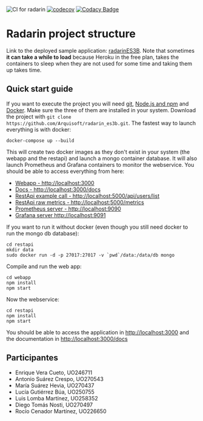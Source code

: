 ![CI for radarin](https://github.com/arquisoft/radarin_es3b/workflows/CI%20for%20radarin/badge.svg)
[![codecov](https://codecov.io/gh/Arquisoft/radarin_es3b/branch/master/graph/badge.svg?token=1CIA7LYKU7)](https://codecov.io/gh/Arquisoft/radarin_es3b)
[![Codacy Badge](https://app.codacy.com/project/badge/Grade/84f84d77dc9643b9ad9b24e1731fe1ca)](https://www.codacy.com/gh/Arquisoft/radarin_es3b/dashboard?utm_source=github.com&amp;utm_medium=referral&amp;utm_content=Arquisoft/radarin_es3b&amp;utm_campaign=Badge_Grade)

# Radarin project structure
Link to the deployed sample application: [radarinES3B](https://radarines3bwebapp.herokuapp.com/). Note that sometimes **it can take a while to load** because Heroku in the free plan, takes the containers to sleep when they are not used for some time and taking them up takes time.

## Quick start guide
If you want to execute the project you will need [git](https://git-scm.com/downloads), [Node.js and npm](https://www.npmjs.com/get-npm) and [Docker](https://docs.docker.com/get-docker/). Make sure the three of them are installed in your system. Download the project with `git clone https://github.com/Arquisoft/radarin_es3b.git`. The fastest way to launch everything is with docker:
```
docker-compose up --build
```
This will create two docker images as they don't exist in your system (the webapp and the restapi) and launch a mongo container database. It will also launch Prometheus and Grafana containers to monitor the webservice. You should be able to access everything from here:
 - [Webapp - http://localhost:3000](http://localhost:3000)
 - [Docs - http://localhost:3000/docs](http://localhost:3000/docs)
 - [RestApi example call - http://localhost:5000/api/users/list](http://localhost:5000/api/users/list)
 - [RestApi raw metrics - http://localhost:5000/metrics](http://localhost:5000/metrics)
 - [Prometheus server - http://localhost:9090](http://localhost:9090)
 - [Grafana server http://localhost:9091](http://localhost:9091)
 
If you want to run it without docker (even though you still need docker to run the mongo db database):
```
cd restapi
mkdir data
sudo docker run -d -p 27017:27017 -v `pwd`/data:/data/db mongo
```
Compile and run the web app:
```
cd webapp
npm install
npm start
```
Now the webservice:
```
cd restapi
npm install
npm start
```
You should be able to access the application in [http://localhost:3000](http://localhost:3000) and the documentation in [http://localhost:3000/docs](http://localhost:3000/docs)

## Participantes 
 - Enrique Vera Cueto, UO246711
 - Antonio Suárez Crespo, UO270543
 - María Suárez Hevia, UO270437
 - Lucía Gutiérrez Búa, UO250755
 - Luis Lomba Martínez, UO258352
 - Diego Tomás Nosti, UO270497
 - Rocío Cenador Martínez, UO226650
